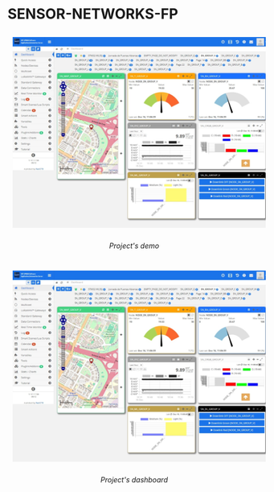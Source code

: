 # SENSOR-NETWORKS-FP

<div align="center">
  <img src="https://github.com/99danirmoya/SENSOR-NETWORKS-FP/blob/main/DOCS/Screenshot_16-12-2024_1172_eu72.resiot.io.jpeg" width="900"  style="margin: 10px;"/>
  
  <em>Project's demo</em>
</div>
<br/>

<div align="center">
  <img src="https://github.com/99danirmoya/SENSOR-NETWORKS-FP/blob/main/DOCS/Screenshot_16-12-2024_1172_eu72.resiot.io.jpeg" width="900"  style="margin: 10px;"/>
  
  <em>Project's dashboard</em>
</div>
<br/>
